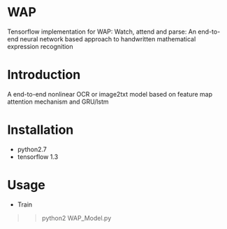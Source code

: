 # WAP

Tensorflow implementation for WAP:
Watch, attend and parse: An end-to-end neural network based approach to handwritten mathematical expression recognition

# Introduction

A end-to-end nonlinear OCR or image2txt model based on feature map attention mechanism and GRU/lstm 

# Installation
- python2.7
- tensorflow 1.3 

# Usage

- Train 
>> python2 WAP_Model.py